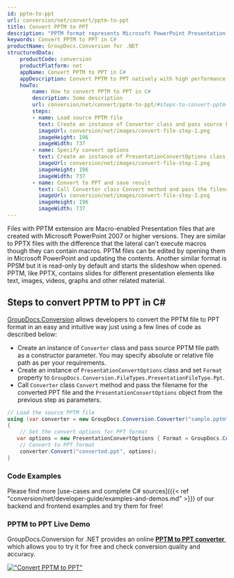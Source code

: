 ```yaml
---
id: pptm-to-ppt
url: conversion/net/convert/pptm-to-ppt
title: Convert PPTM to PPT
description: "PPTM format represents Microsoft PowerPoint Presentation with .pptm extension. Learn how to convert PPTM to PPT file programmatically in C# language using GroupDocs.Conversion for .NET library."
keywords: Convert PPTM to PPT in C#
productName: GroupDocs.Conversion for .NET
structuredData:
    productCode: conversion
    productPlatform: net
    appName: Convert PPTM to PPT in C#
    appDescription: Convert PPTM to PPT natively with high performance using C# language and server side GroupDocs.Conversion for .NET APIs, without the use of any software like Microsoft or Open Office.
    howTo:
        name: How to convert PPTM to PPT in C# 
        description: Some description
        url: conversion/net/convert/pptm-to-ppt/#steps-to-convert-pptm-to-ppt-in-c
        steps:
        - name: Load source PPTM file 
          text: Create an instance of Converter class and pass source PPTM file path as a constructor parameter. You may specify absolute or relative file path as per your requirements. 
          imageUrl: conversion/net/images/convert-file-step-1.png
          imageHeight: 196
          imageWidth: 737
        - name: Specify convert options 
          text: Create an instance of PresentationConvertOptions class.
          imageUrl: conversion/net/images/convert-file-step-2.png
          imageHeight: 196
          imageWidth: 737
        - name: Convert to PPT and save result 
          text: Call Converter class Convert method and pass the filename for the converted HTML file and the PresentationConvertOptions object from the previous step as parameters.
          imageUrl: conversion/net/images/convert-file-step-3.png
          imageHeight: 196
          imageWidth: 737
---
```


Files with PPTM extension are Macro-enabled Presentation files that are created with Microsoft PowerPoint 2007 or higher versions. They are similar to PPTX files with the difference that the lateral can't execute macros though they can contain macros. PPTM files can be edited by opening them in Microsoft PowerPoint and updating the contents. Another similar format is PPSM but it is read-only by default and starts the slideshow when opened. PPTM, like PPTX, contains slides for different presentation elements like text, images, videos, graphs and other related material.

## Steps to convert PPTM to PPT in C#

[GroupDocs.Conversion](https://products.groupdocs.com/conversion/net) allows developers to convert the PPTM file to PPT format in an easy and intuitive way just using a few lines of code as described below:

* Create an instance of `Converter` class and pass source PPTM file path as a constructor parameter. You may specify absolute or relative file path as per your requirements. 
* Create an instance of `PresentationConvertOptions` class and set `Format` property to `GroupDocs.Conversion.FileTypes.PresentationFileType.Ppt`.
* Call `Converter` class `Convert` method and pass the filename for the converted PPT file and the `PresentationConvertOptions` object from the previous step as parameters.

```csharp
// Load the source PPTM file
using (var converter = new GroupDocs.Conversion.Converter("sample.pptm"))
{
    // Set the convert options for PPT format
   var options = new PresentationConvertOptions { Format = GroupDocs.Conversion.FileTypes.PresentationFileType.Ppt };
    // Convert to PPT format
    converter.Convert("converted.ppt", options);
}
```

### Code Examples

Please find more [use-cases and complete C# sources]({{< ref "conversion/net/developer-guide/examples-and-demos.md" >}}) of our backend and frontend examples and try them for free!

### PPTM to PPT Live Demo

GroupDocs.Conversion for .NET provides an online [**PPTM to PPT converter**](https://products.groupdocs.app/conversion/pptm-to-ppt), which allows you to try it for free and check conversion quality and accuracy.

[!["Convert PPTM to PPT"](conversion/net/images/convert-to-ppt/convert-pptm-to-ppt.png)](https://products.groupdocs.app/conversion/pptm-to-ppt)